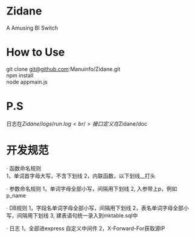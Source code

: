 Zidane
======

A Amusing BI Switch


How to Use
======

git clone git@github.com:Manuinfo/Zidane.git<br />
npm install<br />
node appmain.js<br />


P.S
======
日志在$Zidane/logs/run.log<br />
接口定义在$Zidane/doc


开发规范</br>
======
· 函数命名规则</br>
1，单词首字母大写，不含下划线
2，内联函数，以下划线__打头

· 参数命名规则
1，单词字母全部小写，间隔用下划线
2, 入参带上p，例如p_name

· DB规则
1，字段名单词字母全部小写，间隔用下划线
2，表名单词字母全部小写，间隔用下划线
3, 建表语句统一录入到mktable.sql中

· 日志
1，全部进express 自定义中间件
2，X-Forward-For获取源IP
